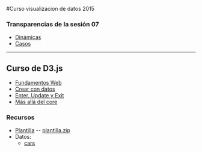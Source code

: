 
#Curso visualizacion de datos 2015

### Transparencias de la sesión 07

* [Dinámicas](s07_interaccion_y_dinamicas/s07-2_dinamicas.html)
* [Casos](s09_evaluacion/s09_casos.html)

<hr>

## Curso de D3.js

* [Fundamentos Web](curso_d3/fundamentos_web.html)
* [Crear con datos](curso_d3/crear_con_datos.html)
* [Enter, Update y Exit](curso_d3/enter_update_exit.html)
* [Más allá del core](curso_d3/mas_alla_del_core.html)
 <!--     * [Ejercicios](curso_d3/ejercicios/index.html) -->

### Recursos

* [Plantilla](curso_d3/plantilla/) -- [plantilla.zip](curso_d3/plantilla.zip)
* Datos:
	* [cars](curso_d3/data/cars.csv)

